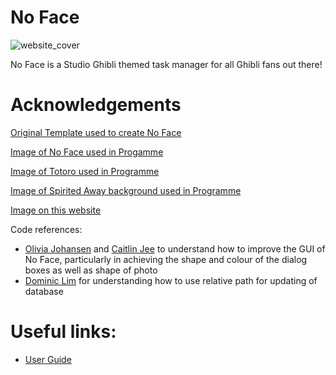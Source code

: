 # No Face

![website_cover](https://user-images.githubusercontent.com/83572953/153886942-a4652ac7-e064-4614-8320-cc9bfdd7e396.jpg)

No Face is a Studio Ghibli themed task manager for all Ghibli fans out there!

# Acknowledgements

[Original Template used to create No Face](https://github.com/nus-cs2103-AY2122S2/ip)

[Image of No Face used in Progamme](https://josephinedraws.tumblr.com/post/161291259424/pixel-no-face-spirited-away)

[Image of Totoro used in Programme](https://www.redbubble.com/shop/pixel+rat)

[Image of Spirited Away background used in Programme](https://wallpaperaccess.com/spirited-away-ipad)

[Image on this website](https://www.polygon.com/animation-cartoons/2020/5/29/21273972/best-studio-ghibli-movies-scenes)

Code references:
- [Olivia Johansen](https://github.com/oliviajohansen/ip) and [Caitlin Jee](https://github.com/caitlinjee/ip/tree/master/src/main/resources/view) to understand how to improve the GUI of No Face, particularly in achieving the shape and colour of the dialog boxes as well as shape of photo
- [Dominic Lim](https://github.com/domlimm/ip) for understanding how to use relative path for updating of database

# Useful links:
* [User Guide](UserGuide.md)
